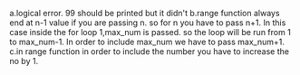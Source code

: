 a.logical error. 99 should be printed but it didn't
b.range function always end at n-1 value if you are passing n. so for n you have to pass n+1.
    In this case inside the for loop 1,max_num is passed. so the loop will be run from 1 to max_num-1.
    In order to include max_num we have to pass max_num+1.
c.in range function in order to include the number you have to increase the no by 1.